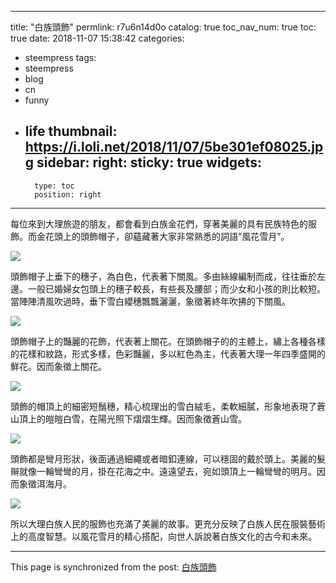 
---
title: "白族頭飾"
permlink: r7u6n14d0o
catalog: true
toc_nav_num: true
toc: true
date: 2018-11-07 15:38:42
categories:
- steempress
tags:
- steempress
- blog
- cn
- funny
- life
thumbnail: https://i.loli.net/2018/11/07/5be301ef08025.jpg
sidebar:
    right:
        sticky: true
widgets:
    -
        type: toc
        position: right
---


每位來到大理旅遊的朋友，都會看到白族金花們，穿著美麗的具有民族特色的服飾。而金花頭上的頭飾帽子，卻蘊藏著大家非常熟悉的詞語“風花雪月”。


![](https://i.loli.net/2018/11/07/5be301ef08025.jpg)


頭飾帽子上垂下的穗子，為白色，代表著下關風。多由絲線編制而成，往往垂於左邊。一般已婚婦女包頭上的穗子較長，有些長及腰部；而少女和小孩的則比較短。當陣陣清風吹過時，垂下雪白纓穗飄飄灑灑，象徵著終年吹拂的下關風。


![](https://i.loli.net/2018/11/07/5be30228a253d.jpg)


頭飾帽子上的豔麗的花飾，代表著上關花。在頭飾帽子的的主體上，繡上各種各樣的花樣和紋路，形式多樣，色彩豔麗，多以紅色為主，代表著大理一年四季盛開的鮮花。因而象徵上關花。


![](https://i.loli.net/2018/11/07/5be302573515a.jpg)


頭飾的帽頂上的細密短鬚穗，精心梳理出的雪白絨毛，柔軟細膩，形象地表現了蒼山頂上的皚皚白雪，在陽光照下熠熠生輝。因而象徵蒼山雪。


![](https://i.loli.net/2018/11/07/5be305019fa2c.png)


頭飾都是彎月形狀，後面通過細繩或者暗釦連線，可以穩固的戴於頭上。美麗的髮辮就像一輪彎彎的月，掛在花海之中。遠遠望去，宛如頭頂上一輪彎彎的明月。因而象徵洱海月。


![](https://i.loli.net/2018/11/07/5be3059a67f77.jpg)


所以大理白族人民的服飾也充滿了美麗的故事。更充分反映了白族人民在服裝藝術上的高度智慧。以風花雪月的精心搭配，向世人訴說著白族文化的古今和未來。

- - -

This page is synchronized from the post: [白族頭飾](https://steemit.com/@sunai/r7u6n14d0o)
